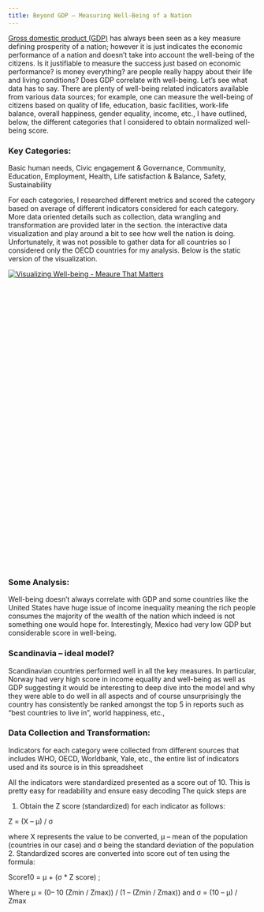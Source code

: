 ```yaml
---
title: Beyond GDP – Measuring Well-Being of a Nation
---
```

[Gross domestic product (GDP)](https://en.wikipedia.org/wiki/Gross_domestic_product) has always been seen as a key measure defining prosperity of a nation; however it is just indicates the economic performance of a nation and doesn’t take into account the well-being of the citizens. Is it justifiable to measure the success just based on economic performance? is money everything? are people really happy about their life and living conditions? Does GDP correlate with well-being. Let’s see what data has to say. There are plenty of well-being related indicators available from various data sources; for example, one can measure the well-being of citizens based on quality of life, education, basic facilities, work-life balance, overall happiness, gender equality, income, etc., I have outlined, below, the different categories that I considered to obtain normalized well-being score.
### Key Categories:

Basic human needs, Civic engagement & Governance, Community, Education, Employment, Health, Life satisfaction & Balance, Safety, Sustainability

For each categories, I researched different metrics and scored the category based on average of different indicators considered for each category. More data oriented details such as collection, data wrangling and transformation are provided later in the section. 
the interactive data visualization and play around a bit to see how well the nation is doing. Unfortunately, it was not possible to gather data for all countries so I considered only the OECD countries for my analysis. Below is the static version of the visualization.

<script type='text/javascript' src='https://public.tableau.com/javascripts/api/viz_v1.js'></script><div class='tableauPlaceholder' style='width: 800px; height: 600px;'><noscript><a href='#'><img alt='Visualizing Well-being - Meaure That Matters  ' src='https:&#47;&#47;public.tableau.com&#47;static&#47;images&#47;Vi&#47;Visualizing_Well-being&#47;VisualizingWell-being&#47;1_rss.png' style='border: none' /></a></noscript><object class='tableauViz' width='800' height='600' style='display:none;'><param name='host_url' value='https%3A%2F%2Fpublic.tableau.com%2F' /> <param name='path' value='views&#47;Visualizing_Well-being&#47;VisualizingWell-being?:embed=y&amp;:display_count=y&amp;:showTabs=y' /> <param name='toolbar' value='yes' /><param name='static_image' value='https:&#47;&#47;public.tableau.com&#47;static&#47;images&#47;Vi&#47;Visualizing_Well-being&#47;VisualizingWell-being&#47;1.png' /> <param name='animate_transition' value='yes' /><param name='display_static_image' value='yes' /><param name='display_spinner' value='yes' /><param name='display_overlay' value='yes' /><param name='display_count' value='yes' /><param name='showTabs' value='y' /></object></div>

### Some Analysis: 

Well-being doesn’t always correlate with GDP and some countries like the United States have huge issue of income inequality meaning the rich people consumes the majority of the wealth of the nation which indeed is not something one would hope for. Interestingly, Mexico had very low GDP but considerable score in well-being.

### Scandinavia – ideal model?

Scandinavian countries performed well in all the key measures. In particular, Norway had very high score in income equality and well-being as well as GDP suggesting it would be interesting to deep dive into the model and why they were able to do well in all aspects and of course unsurprisingly the country has consistently be ranked amongst the top 5 in reports such as “best countries to live in”, world happiness, etc.,

### Data Collection and Transformation:

Indicators for each category were collected from different sources that includes WHO, OECD, Worldbank, Yale, etc., the entire list of indicators used and its source is in this spreadsheet

All the indicators were standardized presented as a score out of 10. This is pretty easy for readability and ensure easy decoding  The quick steps are
1. Obtain the Z score (standardized) for each indicator as follows:

Z = (X – µ) / σ

where X represents the value to be converted, µ – mean of the population (countries in our case) and  σ being the standard deviation of the population
2. Standardized scores are converted into score out of ten using the formula:

Score10 = µ + (σ * Z score) ;  

Where µ = (0– 10 (Zmin / Zmax)) / (1 – (Zmin / Zmax))  and σ = (10 – µ) / Zmax


